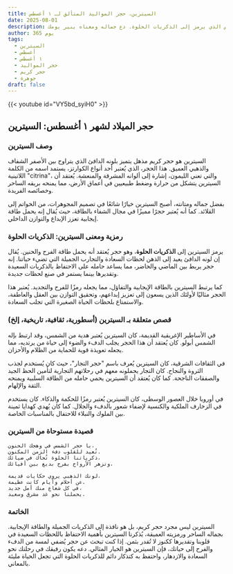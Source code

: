 ```yaml
---
title: السيترين، حجر المواليد المتألق لـ ١ أغسطس
date: 2025-08-01
description: اشعر بأهمية السيترين، حجر المواليد لـ ١ أغسطس الذي يرمز إلى الذكريات الحلوة. دع جماله ومعناه ينير يومك.
author: 365 يوم
tags:
  - السيترين
  - أغسطس
  - ١ أغسطس
  - حجر المواليد
  - حجر كريم
  - جوهرة
draft: false
---
```


{{< youtube id="VY5bd_syiH0" >}}

## حجر الميلاد لشهر ١ أغسطس: السيترين

### وصف السيترين

السيترين هو حجر كريم مذهل يتميز بلونه الدافئ الذي يتراوح بين الأصفر الشفاف والذهبي العميق. هذا الحجر، الذي يُعتبر أحد أنواع الكوارتز، يستمد اسمه من الكلمة اللاتينية "citrina"، والتي تعني الليمون، إشارة إلى ألوانه المشرقة والمنعشة. يُعتقد أن السيترين يتشكل من حرارة وضغط طبيعيين في أعماق الأرض، مما يمنحه بريقه الساحر وخصائصه الفريدة.

بفضل جماله ومتانته، أصبح السيترين خيارًا شائعًا في تصميم المجوهرات، من الخواتم إلى القلائد. كما أنه يُعتبر حجرًا مميزًا في مجال الشفاء بالطاقة، حيث يُقال إنه يحمل طاقة إيجابية تعزز الإبداع والتوازن الداخلي.

### رمزية ومعنى السيترين: الذكريات الحلوة

يرمز السيترين إلى **الذكريات الحلوة**، وهو حجر يُعتقد أنه يحمل طاقة الفرح والحنين. يُقال إن لونه الدافئ يعيد إلى الذهن لحظات السعادة والتجارب الجميلة التي تضيء حياتنا. إنه حجر يربط بين الماضي والحاضر، مما يساعد حامله على الاحتفاظ بالذكريات السعيدة وتقديرها بينما يستمر في صنع لحظات جديدة.

كما يرتبط السيترين بالطاقة الإيجابية والتفاؤل، مما يجعله رمزًا للفرح والتجديد. يُعتبر هذا الحجر مثاليًا لأولئك الذين يسعون إلى تعزيز إبداعهم، وتحقيق التوازن بين العقل والعاطفة، والاستمتاع بلحظات الحياة الصغيرة التي تجلب السعادة.

### قصص متعلقة بـ السيترين (أسطورية، ثقافية، تاريخية، إلخ)

في الأساطير الإغريقية القديمة، كان السيترين يُعتبر هدية من الشمس، وقد ارتبط بإله الشمس أبولو. كان يُعتقد أن هذا الحجر يجلب الدفء والضوء إلى حياة من يرتديه، مما يجعله تعويذة قوية للحماية من الظلام والأحزان.

في الثقافات الشرقية، كان السيترين يُعرف باسم "حجر التجار"، حيث كان يُستخدم لجذب الثروة والنجاح. كان التجار يحملونه معهم في رحلاتهم التجارية لتأمين الحظ الجيد والصفقات الناجحة. كما كان يُعتقد أن السيترين يحمي حامله من الطاقة السلبية ويمنحه الثقة والإلهام.

في أوروبا خلال العصور الوسطى، كان السيترين يُعتبر رمزًا للحكمة والذكاء. كان يستخدم في الزخارف الملكية والكنسية لإضفاء شعور بالدفء والجلال. كما كان يُهدي كهدايا ثمينة بين الملوك والنبلاء للاحتفال بالمناسبات الخاصة.

### قصيدة مستوحاة من السيترين

```
يا حجر الشمس في وهجك الحنون،  
تُعيد للقلوب دفء الزمن المكنون.  
ذكرياتنا الحلوة تُحاك في ضيائك،  
وتزهر الأرواح بفرح بديع بين أفيائك.

لونك الذهبي يروي حكايات قديمة،  
عن أحلام وأيام كانت عظيمة.  
في كل شعاع منك أمل جديد،  
يحملنا نحو غد مشرق وسعيد.
```

### الخاتمة

السيترين ليس مجرد حجر كريم، بل هو نافذة إلى الذكريات الجميلة والطاقة الإيجابية. بجماله الساحر ورمزيته العميقة، يُذكرنا السيترين بأهمية الاحتفاظ باللحظات السعيدة في قلوبنا وتقديرها ككنوز لا تُقدر بثمن. إذا كنت تبحث عن حجر يُضفي لمسة من الدفء والفرح إلى حياتك، فإن السيترين هو الخيار المثالي. دعه يكون رفيقك في رحلتك نحو السعادة والازدهار، واحتفظ به كتذكار دائم للذكريات الحلوة التي تجعل الحياة مليئة بالمعاني.